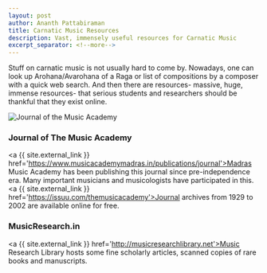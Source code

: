 ```yaml
---
layout: post
author: Ananth Pattabiraman
title: Carnatic Music Resources
description: Vast, immensely useful resources for Carnatic Music 
excerpt_separator: <!--more-->
---
```

Stuff on carnatic music is not usually hard to come by. Nowadays, one can look up Arohana/Avarohana of a Raga or list of compositions by a composer with a quick web search. And then there are resources- massive, huge, immense resources- that serious students and researchers should be thankful that they exist online.

<img class="img-responsive" alt="Journal of the Music Academy" src="{{ site.url }}/images/journal-music-academy.jpg" />
<!--more-->

### Journal of The Music Academy

<a {{ site.external_link }} href='https://www.musicacademymadras.in/publications/journal'>Madras Music Academy</a> has been publishing this journal since pre-independence era. Many important musicians and musicologists have participated in this. <a {{ site.external_link }} href='https://issuu.com/themusicacademy'>Journal archives</a> from 1929 to 2002 are available online for free.

### MusicResearch.in

 <a {{ site.external_link }} href='http://musicresearchlibrary.net'>Music Research Library</a> hosts some fine scholarly articles, scanned copies of rare books and manuscripts.
